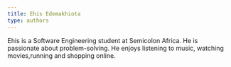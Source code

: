 ```yaml
---
title: Ehis Edemakhiota
type: authors
---
```

Ehis is a Software Engineering student at Semicolon Africa. He is passionate about problem-solving. He enjoys listening to music, watching movies,running and shopping online.
